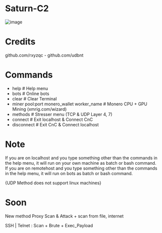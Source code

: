 # Saturn-C2

![image](https://user-images.githubusercontent.com/120246386/213889219-56a75d87-544d-4066-b45c-6a3ffd6573ff.png)

# Credits
github.com/rxyzqc - github.com/udbnt

# Commands
* help # Help menu
* bots # Online bots
* clear # Clear Terminal
* miner pool:port monero_wallet worker_name # Monero CPU + GPU Mining (xmrig.com/wizard)
* methods # Stresser menu (TCP & UDP Layer 4, 7)
* connect # Exit localhost & Connect CnC
* disconnect # Exit CnC & Connect localhost

# Note
If you are on localhost and you type something other than the commands in the help menu, it will run on your own machine as batch or bash command.
If you are on remotehost and you type something other than the commands in the help menu, it will run on bots as batch or bash command.

{UDP Method does not support linux machines}

# Soon
New method Proxy Scan & Attack + scan from file, internet

SSH | Telnet : Scan + Brute + Exec_Payload
